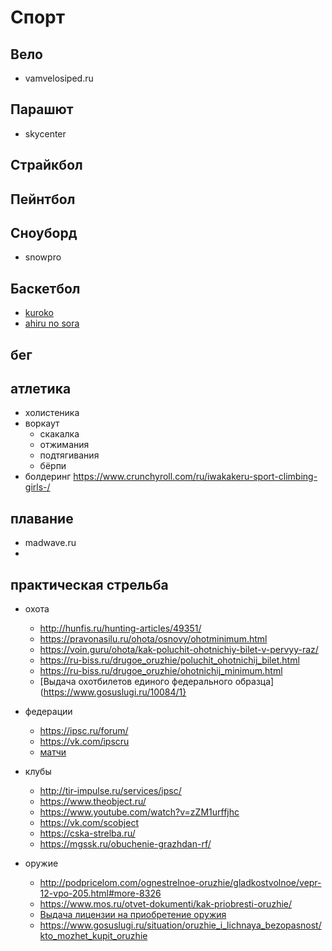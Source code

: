 # Спорт


## Вело

 * vamvelosiped.ru

## Парашют

 * skycenter

## Страйкбол

## Пейнтбол

## Сноуборд

 * snowpro

## Баскетбол

 * [kuroko](https://kurokonobasuke.fandom.com/ru/wiki/%D0%91%D0%B0%D1%81%D0%BA%D0%B5%D1%82%D0%B1%D0%BE%D0%BB)
 * [ahiru no sora](https://www.crunchyroll.com/ru/ahiru-no-sora/)

## бег

## атлетика

 * холистеника
 * воркаут
	 * скакалка
	 * отжимания
	 * подтягивания
	 * бёрпи
 * болдеринг https://www.crunchyroll.com/ru/iwakakeru-sport-climbing-girls-/

## плавание

 * madwave.ru
 * 

## практическая стрельба

 * охота
	 * http://hunfis.ru/hunting-articles/49351/
	 * https://pravonasilu.ru/ohota/osnovy/ohotminimum.html
	* https://voin.guru/ohota/kak-poluchit-ohotnichiy-bilet-v-pervyy-raz/
	* https://ru-biss.ru/drugoe_oruzhie/poluchit_ohotnichij_bilet.html
	* https://ru-biss.ru/drugoe_oruzhie/ohotnichij_minimum.html
	* [Выдача охотбилетов единого федерального образца](https://www.gosuslugi.ru/10084/1}

 * федерации
	 * https://ipsc.ru/forum/
	 * https://vk.com/ipscru
	 * [матчи](https://www.makeready.ru/)

 * клубы
	 * http://tir-impulse.ru/services/ipsc/
	 * https://www.theobject.ru/
	 * https://www.youtube.com/watch?v=zZM1urffjhc
	 * https://vk.com/scobject
	 * https://cska-strelba.ru/
	 * https://mgssk.ru/obuchenie-grazhdan-rf/

 * оружие
	 * http://podpricelom.com/ognestrelnoe-oruzhie/gladkostvolnoe/vepr-12-vpo-205.html#more-8326
	 * https://www.mos.ru/otvet-dokumenti/kak-priobresti-oruzhie/
	 * [Выдача лицензии на приобретение оружия](https://www.gosuslugi.ru/127020/2/info)
	 * https://www.gosuslugi.ru/situation/oruzhie_i_lichnaya_bezopasnost/kto_mozhet_kupit_oruzhie
